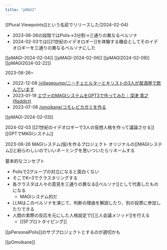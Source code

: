 ```yaml
---
title: "pMAGI"
---
```


[[Plural Viewpoints]]という名前でリリースした(2024-02-04)
- 2023-06-26の段階ではPolis→3分割→三通りの異なるペルソナ
- 2024-02-03では[[21世紀のイデオロギー]]を体験する機会としてそのイデオロギーを三通りの異なるペルソナにした

[[pMAGI-2024-02-04]]
[[pMAGI-2024-02-06]]
[[pMAGI2024-02-09]]
[[pMAGI2024-02-22]]

2023-06-26~
- 2022-12-08 [/villagepump/ニーチェとルターとキリストの3人が居酒屋で飲んでいます](https://scrapbox.io/villagepump/ニーチェとルターとキリストの3人が居酒屋で飲んでいます)
- 2023-01-19 [エヴァのMAGIシステムをGPT3で作ってみた｜深津 貴之 (fladdict)](https://note.com/fladdict/n/n106b9ce8f7d4)
- 2023-07-08 [/omoikane/コモレビカガミを作る](https://scrapbox.io/omoikane/コモレビカガミを作る)

[[pMAGI-2024-02-03]]

2024-02-03
[[21世紀のイデオロギーで3人の仮想人格を作って議論させる]]
[[GPTでMAGIシステム]]



2023-06-26
MAGIシステム(仮)を作るプロジェクト
オリジナルの[[MAGIシステム]]と紛らわしいのでいいネーミングを思いついたらリネームする

基本的なコンセプト
- Polisで2グループの対立になると面白くない
- そこでK=3でクラスタリングする
- 各クラスタは人々の意見を三通りの異なる[[ペルソナ]]として代表したものになる
    - MAGIシステム的だ
- LLMはこのペルソナを演じて、判断の理由を解説したり、別の投票に参加したりできる
- 人間の実際の反応を元にした人格設定で[[三人会議メソッド]]を行える
    - [[SFプロトタイピング]]

[[pPersonalPolis]]のサブプロジェクトとするのが適切かも

[[pOmoikane]]
